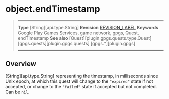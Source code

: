 # object.endTimestamp

> --------------------- ------------------------------------------------------------------------------------------
> __Type__              [String][api.type.String]
> __Revision__          [REVISION_LABEL](REVISION_URL)
> __Keywords__          Google Play Games Services, game network, gpgs, Quest, endTimestamp
> __See also__          [Quest][plugin.gpgs.quests.type.Quest]
>						[gpgs.quests][plugin.gpgs.quests]
>                       [gpgs.*][plugin.gpgs]
> --------------------- ------------------------------------------------------------------------------------------

## Overview

[String][api.type.String] representing the timestamp, in milliseconds since Unix epoch, at which this quest will change to the `"expired"` state if not accepted, or change to the `"failed"` state if accepted but not completed. Can be `nil`.